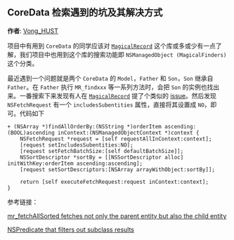 CoreData 检索遇到的坑及其解决方式
--------
**作者**: [Vong_HUST](https://weibo.com/VongLo)

项目中有用到 `CoreData` 的同学应该对 [`MagicalRecord`](https://github.com/magicalpanda/MagicalRecord/) 这个库或多或少有一点了解，我们项目中也用到这个库的搜索功能即 `NSManagedObject (MagicalFinders)` 这个分类。

最近遇到一个问题就是两个 `CoreData` 的 `Model`，`Father` 和 `Son`，`Son` 继承自 `Father`。在 `Father` 执行 `MR_findxxx` 等一系列方法时，会把 `Son` 的实例也找出来。一番搜索下来发现有人在 [`MagicalRecord`](https://github.com/magicalpanda/MagicalRecord/) 提了个类似的 [issue](http://t.cn/RmQD2Rj)。然后发现 `NSFetchRequest` 有一个 `includesSubentities` 属性，直接将其设置成 `NO`，即可。代码如下

```objc
+ (NSArray *)findAllOrderBy:(NSString *)orderItem ascending:(BOOL)ascending inContext:(NSManagedObjectContext *)context {
    NSFetchRequest *request = [self requestAllInContext:context];
    [request setIncludesSubentities:NO];
    [request setFetchBatchSize:[self defaultBatchSize]];
    NSSortDescriptor *sortBy = [[NSSortDescriptor alloc] initWithKey:orderItem ascending:ascending];
    [request setSortDescriptors:[NSArray arrayWithObject:sortBy]];
    
    return [self executeFetchRequest:request inContext:context];
}
```

参考链接：

[mr_fetchAllSorted fetches not only the parent entity but also the child entity](http://t.cn/RmQD2Rj)

[NSPredicate that filters out subclass results](http://t.cn/RmQDqYa)
